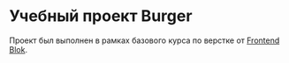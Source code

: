 # Учебный проект Burger
Проект был выполнен в рамках базового курса по верстке от [Frontend Blok](https://frontendblok.com/).